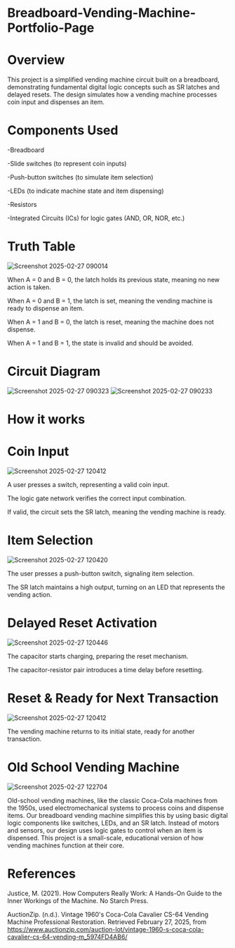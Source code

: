 # Breadboard-Vending-Machine-Portfolio-Page

# Overview
This project is a simplified vending machine circuit built on a breadboard, demonstrating fundamental digital logic concepts such as SR latches and delayed resets. The design simulates how a vending machine processes coin input and dispenses an item.
# Components Used

-Breadboard

-Slide switches (to represent coin inputs)

-Push-button switches (to simulate item selection)

-LEDs (to indicate machine state and item dispensing)

-Resistors 

-Integrated Circuits (ICs) for logic gates (AND, OR, NOR, etc.)
# Truth Table 
![Screenshot 2025-02-27 090014](https://github.com/user-attachments/assets/68b060fb-265d-4c2a-ac9e-380bed0e4270)

When A = 0 and B = 0, the latch holds its previous state, meaning no new action is taken.

When A = 0 and B = 1, the latch is set, meaning the vending machine is ready to dispense an item.

When A = 1 and B = 0, the latch is reset, meaning the machine does not dispense.

When A = 1 and B = 1, the state is invalid and should be avoided.

# Circuit Diagram
![Screenshot 2025-02-27 090323](https://github.com/user-attachments/assets/3d5ce77d-1240-4647-9246-0c48292d78e9)
![Screenshot 2025-02-27 090233](https://github.com/user-attachments/assets/d8f2429b-d206-4c2f-9453-4598023b4b0b)
# How it works 

# Coin Input
![Screenshot 2025-02-27 120412](https://github.com/user-attachments/assets/f0d02cc5-7677-4d41-8d9c-d570fabe10e0)

A user presses a switch, representing a valid coin input.

The logic gate network verifies the correct input combination.

If valid, the circuit sets the SR latch, meaning the vending machine is ready.

# Item Selection

![Screenshot 2025-02-27 120420](https://github.com/user-attachments/assets/301a000f-aedf-4e36-a756-3dbb04e3df2c)

The user presses a push-button switch, signaling item selection.

The SR latch maintains a high output, turning on an LED that represents the vending action.

# Delayed Reset Activation
![Screenshot 2025-02-27 120446](https://github.com/user-attachments/assets/edc46590-d5ae-451a-b925-893b41cfd25a)


The capacitor starts charging, preparing the reset mechanism.

The capacitor-resistor pair introduces a time delay before resetting.

# Reset & Ready for Next Transaction
![Screenshot 2025-02-27 120412](https://github.com/user-attachments/assets/1680e85c-dad8-4550-8238-e9b916f7f1b1)


The vending machine returns to its initial state, ready for another transaction.

# Old School Vending Machine
![Screenshot 2025-02-27 122704](https://github.com/user-attachments/assets/c4afed0f-69ee-4579-acc3-f41cbf934822)

Old-school vending machines, like the classic Coca-Cola machines from the 1950s, used electromechanical systems to process coins and dispense items. Our breadboard vending machine simplifies this by using basic digital logic components like switches, LEDs, and an SR latch. Instead of motors and sensors, our design uses logic gates to control when an item is dispensed. This project is a small-scale, educational version of how vending machines function at their core.

# References 
Justice, M. (2021). How Computers Really Work: A Hands-On Guide to the Inner Workings of the Machine. No Starch Press.

AuctionZip. (n.d.). Vintage 1960's Coca-Cola Cavalier CS-64 Vending Machine Professional Restoration. Retrieved February 27, 2025, from https://www.auctionzip.com/auction-lot/vintage-1960-s-coca-cola-cavalier-cs-64-vending-m_5974FD4AB6/







